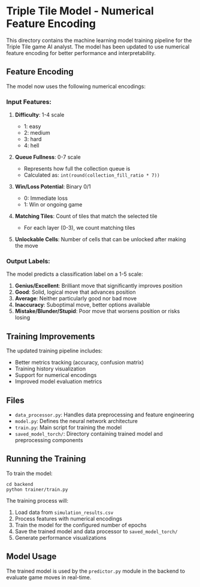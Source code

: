 # Triple Tile Model - Numerical Feature Encoding

This directory contains the machine learning model training pipeline for the Triple Tile game AI analyst. The model has been updated to use numerical feature encoding for better performance and interpretability.

## Feature Encoding

The model now uses the following numerical encodings:

### Input Features:

1. **Difficulty**: 1-4 scale
   - 1: easy
   - 2: medium
   - 3: hard
   - 4: hell

2. **Queue Fullness**: 0-7 scale
   - Represents how full the collection queue is
   - Calculated as: `int(round(collection_fill_ratio * 7))`

3. **Win/Loss Potential**: Binary 0/1
   - 0: Immediate loss
   - 1: Win or ongoing game

4. **Matching Tiles**: Count of tiles that match the selected tile
   - For each layer (0-3), we count matching tiles

5. **Unlockable Cells**: Number of cells that can be unlocked after making the move

### Output Labels:

The model predicts a classification label on a 1-5 scale:
1. **Genius/Excellent**: Brilliant move that significantly improves position
2. **Good**: Solid, logical move that advances position
3. **Average**: Neither particularly good nor bad move
4. **Inaccuracy**: Suboptimal move, better options available
5. **Mistake/Blunder/Stupid**: Poor move that worsens position or risks losing

## Training Improvements

The updated training pipeline includes:
- Better metrics tracking (accuracy, confusion matrix)
- Training history visualization
- Support for numerical encodings
- Improved model evaluation metrics

## Files

- `data_processor.py`: Handles data preprocessing and feature engineering
- `model.py`: Defines the neural network architecture
- `train.py`: Main script for training the model
- `saved_model_torch/`: Directory containing trained model and preprocessing components

## Running the Training

To train the model:

```
cd backend
python trainer/train.py
```

The training process will:
1. Load data from `simulation_results.csv`
2. Process features with numerical encodings
3. Train the model for the configured number of epochs
4. Save the trained model and data processor to `saved_model_torch/`
5. Generate performance visualizations

## Model Usage

The trained model is used by the `predictor.py` module in the backend to evaluate game moves in real-time. 
